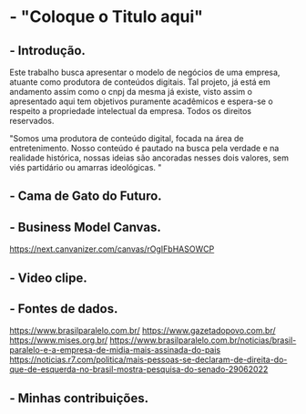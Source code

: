 # - "Coloque o Titulo aqui"

## - Introdução.
Este trabalho busca apresentar o modelo de negócios de uma empresa, atuante como produtora de conteúdos digitais. Tal projeto, já está em andamento assim como o cnpj da mesma já existe, visto assim o apresentado aqui tem objetivos puramente acadêmicos e espera-se o respeito a propriedade intelectual da empresa. Todos os direitos reservados.

"Somos uma produtora de conteúdo digital, focada na área de entretenimento. Nosso conteúdo é pautado na busca pela verdade e na realidade histórica, nossas ideias são ancoradas nesses dois valores, sem viés partidário ou amarras ideológicas. "
## - Cama de Gato do Futuro.

## - Business Model Canvas.
https://next.canvanizer.com/canvas/rOgIFbHASOWCP
## - Video clipe.

## - Fontes de dados.
https://www.brasilparalelo.com.br/
https://www.gazetadopovo.com.br/
https://www.mises.org.br/
https://www.brasilparalelo.com.br/noticias/brasil-paralelo-e-a-empresa-de-midia-mais-assinada-do-pais
https://noticias.r7.com/politica/mais-pessoas-se-declaram-de-direita-do-que-de-esquerda-no-brasil-mostra-pesquisa-do-senado-29062022
## - Minhas contribuições.

